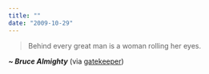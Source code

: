```yaml
---
title: ""
date: "2009-10-29"
---
```


> Behind every great man is a woman rolling her eyes.

_**~ Bruce Almighty**_ (via [gatekeeper](http://gatekeeper.tumblr.com/))
